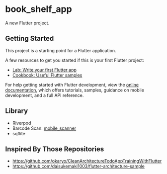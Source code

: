 # book_shelf_app

A new Flutter project.

## Getting Started

This project is a starting point for a Flutter application.

A few resources to get you started if this is your first Flutter project:

- [Lab: Write your first Flutter app](https://docs.flutter.dev/get-started/codelab)
- [Cookbook: Useful Flutter samples](https://docs.flutter.dev/cookbook)

For help getting started with Flutter development, view the
[online documentation](https://docs.flutter.dev/), which offers tutorials,
samples, guidance on mobile development, and a full API reference.

## Library

- Riverpod
- Barcode Scan: [mobile_scanner](https://fluttergems.dev/packages/mobile_scanner/)
- sqflite

## Inspired By Those Repositories

- https://github.com/okaryo/CleanArchitectureTodoAppTrainingWithFlutter
- https://github.com/daisukemaki1003/flutter-architecture-sample